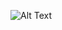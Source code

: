 ![Alt Text](https://steamuserimages-a.akamaihd.net/ugc/1687148509819815702/1D3B88B1113741F5CB3CB97843328E96310AE2BE/?imw=5000&imh=5000&ima=fit&impolicy=Letterbox&imcolor=%23000000&letterbox=false)



<!--
**e1vo/e1vo** is a ✨ _special_ ✨ repository because its `README.md` (this file) appears on your GitHub profile.

Here are some ideas to get you started:

- 🔭 I’m currently working on ...
- 🌱 I’m currently learning ...
- 👯 I’m looking to collaborate on ...
- 🤔 I’m looking for help with ...
- 💬 Ask me about ...
- 📫 How to reach me: ...
- 😄 Pronouns: ...
- ⚡ Fun fact: ...
-->
